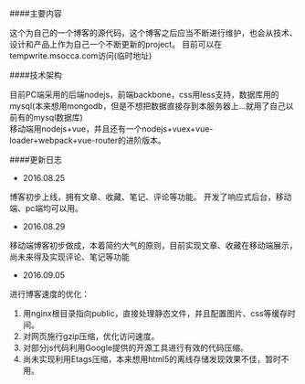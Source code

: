 ####主要内容

这个为自己的一个博客的源代码，这个博客之后应当不断进行维护，也会从技术、设计和产品上作为自己一个不断更新的project。
目前可以在tempwrite.msocca.com访问(临时地址)

####技术架构

目前PC端采用的后端nodejs，前端backbone，css用less支持，数据库用的mysql(本来想用mongodb，但是不想把数据直接存到本服务器上...就用了自己以前有的mysql数据库)      
移动端用nodejs+vue，并且还有一个nodejs+vuex+vue-loader+webpack+vue-router的进阶版本。


####更新日志

* 2016.08.25

博客初步上线，拥有文章、收藏、笔记、评论等功能。
开发了响应式后台，移动端、pc端均可以用。

* 2016.08.29

移动端博客初步做成，本着简约大气的原则，目前实现文章、收藏在移动端展示，尚未来得及实现评论、笔记等功能

* 2016.09.05

进行博客速度的优化：     
1. 用nginx根目录指向public，直接处理静态文件，并且配置图片、css等缓存时间。     
2. 对网页施行gzip压缩，优化访问速度。    
3. 对部分js代码利用Google提供的开源工具进行有效的代码压缩。     
4. 尚未实现利用Etags压缩，本来想用html5的离线存储发现效果不佳，暂时不用。     

